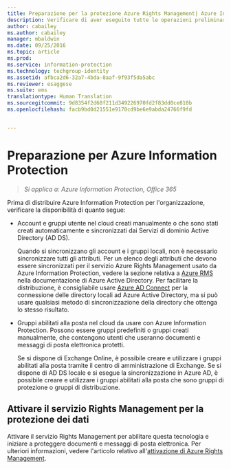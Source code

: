 ```yaml
---
title: Preparazione per la protezione Azure Rights Management| Azure Information Protection
description: Verificare di aver eseguito tutte le operazioni preliminari all&quot;uso del servizio Azure Rights Management, in modo da consentire all&quot;organizzazione di proteggere documenti e messaggi di posta elettronica.
author: cabailey
ms.author: cabailey
manager: mbaldwin
ms.date: 09/25/2016
ms.topic: article
ms.prod: 
ms.service: information-protection
ms.technology: techgroup-identity
ms.assetid: afbca2d6-32a7-4bda-8aaf-9f93f5da5abc
ms.reviewer: esaggese
ms.suite: ems
translationtype: Human Translation
ms.sourcegitcommit: 9d8354f2d68f211d349226970fd2f83dd0ce810b
ms.openlocfilehash: facb9bd0d21551e9170cd9be6e9abda24766f9fd


---
```


# <a name="preparing-for-azure-information-protection"></a>Preparazione per Azure Information Protection

>*Si applica a: Azure Information Protection, Office 365*

Prima di distribuire Azure Information Protection per l'organizzazione, verificare la disponibilità di quanto segue:

-   Account e gruppi utente nel cloud creati manualmente o che sono stati creati automaticamente e sincronizzati dai Servizi di dominio Active Directory (AD DS).

    Quando si sincronizzano gli account e i gruppi locali, non è necessario sincronizzare tutti gli attributi. Per un elenco degli attributi che devono essere sincronizzati per il servizio Azure Rights Management usato da Azure Information Protection, vedere la sezione relativa a [Azure RMS](/active-directory/active-directory-aadconnectsync-attributes-synchronized#azure-rms) nella documentazione di Azure Active Directory. Per facilitare la distribuzione, è consigliabile usare [Azure AD Connect](/active-directory/active-directory-aadconnectsync-whatis) per la connessione delle directory locali ad Azure Active Directory, ma si può usare qualsiasi metodo di sincronizzazione della directory che ottenga lo stesso risultato.

-   Gruppi abilitati alla posta nel cloud da usare con Azure Information Protection. Possono essere gruppi predefiniti o gruppi creati manualmente, che contengono utenti che useranno documenti e messaggi di posta elettronica protetti.

    Se si dispone di Exchange Online, è possibile creare e utilizzare i gruppi abilitati alla posta tramite il centro di amministrazione di Exchange. Se si dispone di AD DS locale e si esegue la sincronizzazione in Azure AD, è possibile creare e utilizzare i gruppi abilitati alla posta che sono gruppi di protezione o gruppi di distribuzione.

## <a name="activate-the-rights-management-service-for-data-protection"></a>Attivare il servizio Rights Management per la protezione dei dati
Attivare il servizio Rights Management per abilitare questa tecnologia e iniziare a proteggere documenti e messaggi di posta elettronica. Per ulteriori informazioni, vedere l'articolo relativo all'[attivazione di Azure Rights Management](../deploy-use/activate-service.md).






<!--HONumber=Nov16_HO2-->



